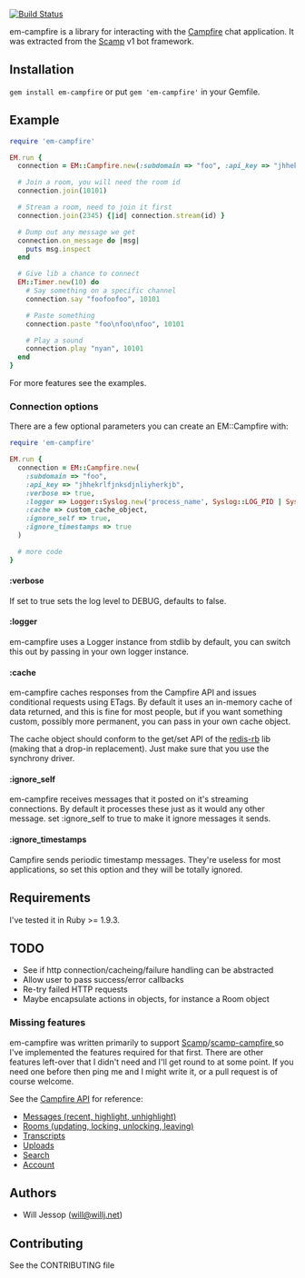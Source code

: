 [![Build Status](https://secure.travis-ci.org/wjessop/em-campfire.png?branch=master)](https://travis-ci.org/wjessop/em-campfire)

em-campfire is a library for interacting with the [Campfire](http://campfirenow.com/) chat application. It was extracted from the [Scamp](https://github.com/wjessop/Scamp) v1 bot framework.

## Installation

`gem install em-campfire` or put `gem 'em-campfire'` in your Gemfile.

## Example

``` ruby
require 'em-campfire'

EM.run {
  connection = EM::Campfire.new(:subdomain => "foo", :api_key => "jhhekrlfjnksdjnliyherkjb", :verbose => true)

  # Join a room, you will need the room id
  connection.join(10101)

  # Stream a room, need to join it first
  connection.join(2345) {|id| connection.stream(id) }

  # Dump out any message we get
  connection.on_message do |msg|
    puts msg.inspect
  end

  # Give lib a chance to connect
  EM::Timer.new(10) do
    # Say something on a specific channel
    connection.say "foofoofoo", 10101

    # Paste something
    connection.paste "foo\nfoo\nfoo", 10101

    # Play a sound
    connection.play "nyan", 10101
  end
}
```

For more features see the examples.

### Connection options

There are a few optional parameters you can create an EM::Campfire with:

``` ruby
require 'em-campfire'

EM.run {
  connection = EM::Campfire.new(
    :subdomain => "foo",
    :api_key => "jhhekrlfjnksdjnliyherkjb",
    :verbose => true,
    :logger => Logger::Syslog.new('process_name', Syslog::LOG_PID | Syslog::LOG_CONS),
    :cache => custom_cache_object,
    :ignore_self => true,
    :ignore_timestamps => true
  )

  # more code
}
```

#### :verbose

If set to true sets the log level to DEBUG, defaults to false.

#### :logger

em-campfire uses a Logger instance from stdlib by default, you can switch this out by passing in your own logger instance.

#### :cache

em-campfire caches responses from the Campfire API and issues conditional requests using ETags. By default it uses an in-memory cache of data returned, and this is fine for most people, but if you want something custom, possibly more permanent, you can pass in your own cache object.

The cache object should conform to the get/set API of the [redis-rb](https://github.com/redis/redis-rb) lib (making that a drop-in replacement). Just make sure that you use the synchrony driver.

#### :ignore_self

em-campfire receives messages that it posted on it's streaming connections. By default it processes these just as it would any other message. set :ignore_self to true to make it ignore messages it sends.

#### :ignore_timestamps

Campfire sends periodic timestamp messages. They're useless for most applications, so set this option and they will be totally ignored.

## Requirements

I've tested it in Ruby >= 1.9.3.

## TODO

* See if http connection/cacheing/failure handling can be abstracted
* Allow user to pass success/error callbacks
* Re-try failed HTTP requests
* Maybe encapsulate actions in objects, for instance a Room object

### Missing features

em-campfire was written primarily to support [Scamp](https://github.com/wjessop/Scamp)/[scamp-campfire ](https://github.com/omgitsads/scamp-campfire) so I've implemented the features required for that first. There are other features left-over that I didn't need and I'll get round to at some point. If you need one before then ping me and I might write it, or a pull request is of course welcome.

See the [Campfire API](https://github.com/37signals/campfire-api) for reference:

* [Messages (recent, highlight, unhighlight)](https://github.com/37signals/campfire-api/blob/master/sections/messages.md)
* [Rooms (updating, locking, unlocking, leaving)](https://github.com/37signals/campfire-api/blob/master/sections/rooms.md)
* [Transcripts](https://github.com/37signals/campfire-api/blob/master/sections/transcripts.md)
* [Uploads](https://github.com/37signals/campfire-api/blob/master/sections/uploads.md)
* [Search](https://github.com/37signals/campfire-api/blob/master/sections/search.md)
* [Account](https://github.com/37signals/campfire-api/blob/master/sections/account.md)

## Authors

* Will Jessop (will@willj.net)

## Contributing

See the CONTRIBUTING file
